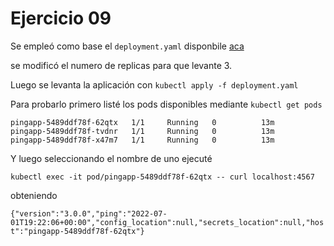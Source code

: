 # Ejercicio 09

Se empleó como base el `deployment.yaml` disponbile [aca](https://gitlab.com/-/snippets/2088421/raw/master/deployment.yaml)

se modificó el numero de replicas para que levante 3.

Luego se levanta la aplicación con `kubectl apply -f deployment.yaml`

Para probarlo primero listé los pods disponibles mediante `kubectl get pods`

```NAME                       READY   STATUS    RESTARTS   AGE
pingapp-5489ddf78f-62qtx   1/1     Running   0          13m
pingapp-5489ddf78f-tvdnr   1/1     Running   0          13m
pingapp-5489ddf78f-x47m7   1/1     Running   0          13m
```

Y luego seleccionando el nombre de uno ejecuté

`kubectl exec -it pod/pingapp-5489ddf78f-62qtx -- curl localhost:4567`

obteniendo

```{"version":"3.0.0","ping":"2022-07-01T19:22:06+00:00","config_location":null,"secrets_location":null,"host":"pingapp-5489ddf78f-62qtx"}```

